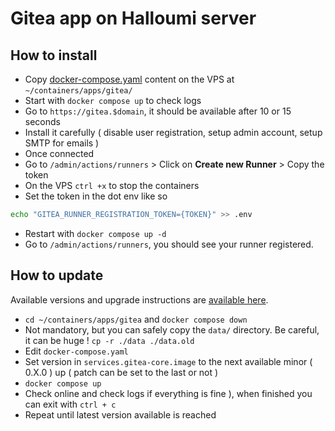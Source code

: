 # Gitea app on Halloumi server

## How to install

- Copy [docker-compose.yaml](./docker-compose.yaml) content on the VPS at `~/containers/apps/gitea/`
- Start with `docker compose up` to check logs
- Go to `https://gitea.$domain`, it should be available after 10 or 15 seconds
- Install it carefully ( disable user registration, setup admin account, setup SMTP for emails )
- Once connected
- Go to `/admin/actions/runners` > Click on **Create new Runner** > Copy the token
- On the VPS `ctrl +x` to stop the containers
- Set the token in the dot env like so
```bash
echo "GITEA_RUNNER_REGISTRATION_TOKEN={TOKEN}" >> .env
```
- Restart with `docker compose up -d`
- Go to `/admin/actions/runners`, you should see your runner registered.

## How to update

Available versions and upgrade instructions are [available here](https://github.com/go-gitea/gitea/releases). 

- `cd ~/containers/apps/gitea` and `docker compose down`
- Not mandatory, but you can safely copy the `data/` directory. Be careful, it can be huge ! `cp -r ./data ./data.old`
- Edit `docker-compose.yaml`
- Set version in `services.gitea-core.image` to the next available minor ( 0.X.0 ) up ( patch can be set to the last or not )
- `docker compose up`
- Check online and check logs if everything is fine ), when finished you can exit with `ctrl + c`
- Repeat until latest version available is reached

